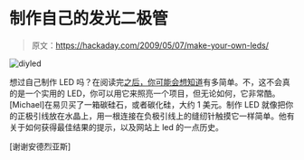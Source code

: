 # 制作自己的发光二极管

> 原文：<https://hackaday.com/2009/05/07/make-your-own-leds/>

![diyled](img/89299dd434dff016bb2996d23b1c68dd.png "diyled")

想过自己制作 LED 吗？在阅读完[之后，你可能会想知道](http://www.dlip.de/?p=99)有多简单。不，这不会真的是一个实用的 LED，你可以用它来照亮一个项目，但无论如何，它非常酷。[Michael]在易贝买了一箱碳硅石，或者碳化硅，大约 1 美元。制作 LED 就像把你的正极引线放在水晶上，用一根连接在负极引线上的缝纫针触摸它一样简单。他有关于如何获得最佳结果的提示，以及网站上 led 的一点历史。

[谢谢安德烈亚斯]